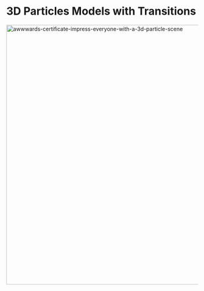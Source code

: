 # 3D Particles Models with Transitions

<img width="681" alt="awwwards-certificate-impress-everyone-with-a-3d-particle-scene" src="https://user-images.githubusercontent.com/98451613/163989362-c1e9b5b8-9684-4bbe-8032-cd26347a83d7.png">
